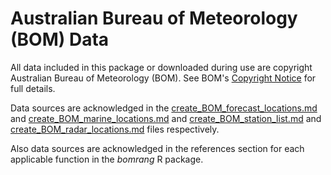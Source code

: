# Australian Bureau of Meteorology (BOM) Data

All data included in this package or downloaded during use are copyright
Australian Bureau of Meteorology (BOM). See BOM's
[Copyright Notice](http://www.bom.gov.au/other/copyright.shtml) for full
details.

Data sources are acknowledged in the
[create_BOM_forecast_locations.md](create_BOM_forecast_locations.md) and 
[create_BOM_marine_locations.md](create_BOM_marine_locations.md) and 
[create_BOM_station_list.md](create_BOM_station_list.md) and 
[create_BOM_radar_locations.md](create_BOM_radar_locations.md) files
respectively.

Also data sources are acknowledged in the references section for each applicable
function in the _bomrang_ R package.
